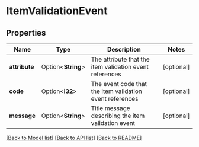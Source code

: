 # ItemValidationEvent

## Properties

Name | Type | Description | Notes
------------ | ------------- | ------------- | -------------
**attribute** | Option<**String**> | The attribute that the item validation event references | [optional]
**code** | Option<**i32**> | The event code that the item validation event references | [optional]
**message** | Option<**String**> | Title message describing the item validation event | [optional]

[[Back to Model list]](../README.md#documentation-for-models) [[Back to API list]](../README.md#documentation-for-api-endpoints) [[Back to README]](../README.md)


